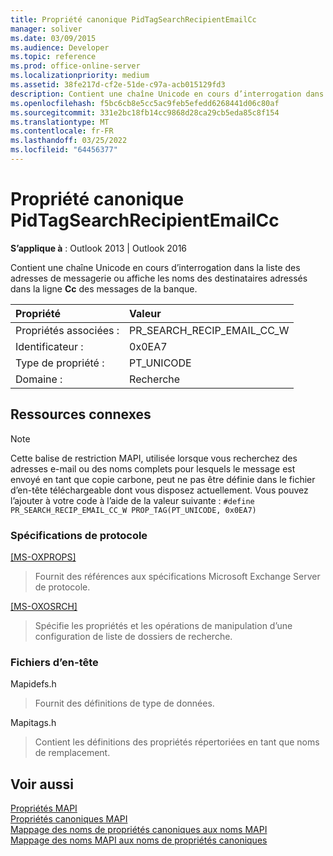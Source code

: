 ```yaml
---
title: Propriété canonique PidTagSearchRecipientEmailCc
manager: soliver
ms.date: 03/09/2015
ms.audience: Developer
ms.topic: reference
ms.prod: office-online-server
ms.localizationpriority: medium
ms.assetid: 38fe217d-cf2e-51de-c97a-acb015129fd3
description: Contient une chaîne Unicode en cours d’interrogation dans les adresses de messagerie ou affiche les noms des destinataires adressés dans la ligne Cc des messages.
ms.openlocfilehash: f5bc6cb8e5cc5ac9feb5efedd6268441d06c80af
ms.sourcegitcommit: 331e2bc18fb14cc9868d28ca29cb5eda85c8f154
ms.translationtype: MT
ms.contentlocale: fr-FR
ms.lasthandoff: 03/25/2022
ms.locfileid: "64456377"
---
```

# <a name="pidtagsearchrecipientemailcc-canonical-property"></a>Propriété canonique PidTagSearchRecipientEmailCc

**S’applique à** : Outlook 2013 | Outlook 2016
  
Contient une chaîne Unicode en cours d’interrogation dans la liste des adresses de messagerie ou affiche les noms des destinataires adressés dans la ligne **Cc** des messages de la banque.
  
|Propriété |Valeur |
|:-----|:-----|
|Propriétés associées :  <br/> |PR_SEARCH_RECIP_EMAIL_CC_W  <br/> |
|Identificateur :  <br/> |0x0EA7  <br/> |
|Type de propriété :  <br/> |PT_UNICODE  <br/> |
|Domaine :  <br/> |Recherche  <br/> |

## <a name="related-resources"></a>Ressources connexes

> [!NOTE]
> Cette balise de restriction MAPI, utilisée lorsque vous recherchez des adresses e-mail ou des noms complets pour lesquels le message est envoyé en tant que copie carbone, peut ne pas être définie dans le fichier d’en-tête téléchargeable dont vous disposez actuellement. Vous pouvez l’ajouter à votre code à l’aide de la valeur suivante : `#define PR_SEARCH_RECIP_EMAIL_CC_W PROP_TAG(PT_UNICODE, 0x0EA7)`
  
### <a name="protocol-specifications"></a>Spécifications de protocole

[[MS-OXPROPS]](https://msdn.microsoft.com/library/f6ab1613-aefe-447d-a49c-18217230b148%28Office.15%29.aspx)
  
> Fournit des références aux spécifications Microsoft Exchange Server de protocole.

[[MS-OXOSRCH]](https://msdn.microsoft.com/library/c72e49b8-78c7-4483-ad65-e46e9133673b%28Office.15%29.aspx)
  
> Spécifie les propriétés et les opérations de manipulation d’une configuration de liste de dossiers de recherche.

### <a name="header-files"></a>Fichiers d’en-tête

Mapidefs.h
  
> Fournit des définitions de type de données.

Mapitags.h
  
> Contient les définitions des propriétés répertoriées en tant que noms de remplacement.

## <a name="see-also"></a>Voir aussi

[Propriétés MAPI](mapi-properties.md)  
[Propriétés canoniques MAPI](mapi-canonical-properties.md)  
[Mappage des noms de propriétés canoniques aux noms MAPI](mapping-canonical-property-names-to-mapi-names.md)  
[Mappage des noms MAPI aux noms de propriétés canoniques](mapping-mapi-names-to-canonical-property-names.md)

